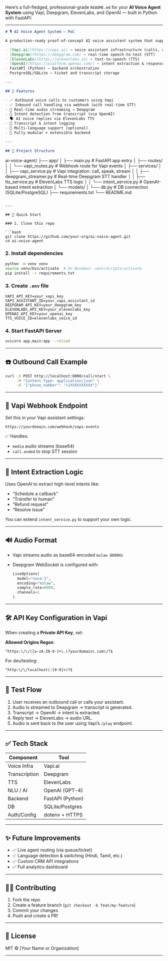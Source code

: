 Here’s a full-fledged, professional-grade `README.md` for your **AI Voice Agent System** using Vapi, Deepgram, ElevenLabs, and OpenAI — built in Python with FastAPI:

---

```markdown
# 🎙️ AI Voice Agent System – PoC

A production-ready proof-of-concept AI voice assistant system that supports **inbound and outbound voice calls** with intelligent conversation handling, built using:

- [Vapi.ai](https://vapi.ai) – voice assistant infrastructure (calls, audio streaming)
- [Deepgram](https://deepgram.com) – real-time speech-to-text (STT)
- [ElevenLabs](https://elevenlabs.io) – text-to-speech (TTS)
- [OpenAI](https://platform.openai.com/) – intent extraction & response generation
- FastAPI (Python) – backend orchestration
- PostgreSQL/SQLite – ticket and transcript storage

---

## 🔧 Features

- ✅ Outbound voice calls to customers using Vapi
- ✅ Inbound call handling via webhook (with real-time STT)
- 🎤 Real-time audio streaming → Deepgram
- 🧠 Intent detection from transcript (via OpenAI)
- 🗣️ AI voice replies via ElevenLabs TTS
- 📝 Transcript & intent logging
- 🧪 Multi-language support (optional)
- 🚀 Fully modular + extensible backend

---

## 📁 Project Structure

```

ai-voice-agent/
├── app/
│   ├── main.py                     # FastAPI app entry
│   ├── routes/
│   │   └── vapi\_routes.py          # Webhook route for Vapi events
│   ├── services/
│   │   ├── vapi\_service.py         # Vapi integration: call, speak, stream
│   │   ├── deepgram\_streamer.py    # Real-time Deepgram STT handler
│   │   ├── tts\_service.py          # ElevenLabs TTS logic
│   │   └── intent\_service.py       # OpenAI-based intent extraction
│   └── models/
│       └── db.py                   # DB connection (SQLite/PostgreSQL)
├── requirements.txt
└── README.md

````

---

## 🚀 Quick Start

### 1. Clone this repo

```bash
git clone https://github.com/your-org/ai-voice-agent.git
cd ai-voice-agent
````

### 2. Install dependencies

```bash
python -m venv venv
source venv/bin/activate  # On Windows: venv\Scripts\activate
pip install -r requirements.txt
```

### 3. Create `.env` file

```env
VAPI_API_KEY=your_vapi_key
VAPI_ASSISTANT_ID=your_vapi_assistant_id
DEEPGRAM_API_KEY=your_deepgram_key
ELEVENLABS_API_KEY=your_elevenlabs_key
OPENAI_API_KEY=your_openai_key
TTS_VOICE_ID=elevenlabs_voice_id
```

### 4. Start FastAPI Server

```bash
uvicorn app.main:app --reload
```

---

## ☎️ Outbound Call Example

```bash
curl -X POST http://localhost:8000/call/start \
     -H "Content-Type: application/json" \
     -d '{"phone_number": "+1XXXXXXXXXX"}'
```

---

## 📡 Vapi Webhook Endpoint

Set this in your Vapi assistant settings:

```
https://yourdomain.com/webhook/vapi-events
```

✅ Handles:

* `media` audio streams (base64)
* `call.ended` to stop STT session

---

## 🧠 Intent Extraction Logic

Uses OpenAI to extract high-level intents like:

* “Schedule a callback”
* “Transfer to human”
* “Refund request”
* “Resolve issue”

You can extend `intent_service.py` to support your own logic.

---

## 🔊 Audio Format

* Vapi streams audio as base64-encoded `mulaw 8000Hz`
* Deepgram WebSocket is configured with:

  ```python
  LiveOptions(
    model="nova-3",
    encoding="mulaw",
    sample_rate=8000,
    channels=1
  )
  ```

---

## 🛠️ API Key Configuration in Vapi

When creating a **Private API Key**, set:

**Allowed Origins Regex**:

```
^https:\/\/([a-zA-Z0-9-]+\.)?yourdomain\.com\/?$
```

For dev/testing:

```
^http:\/\/localhost(:[0-9]+)?$
```

---

## 🧪 Test Flow

1. User receives an outbound call or calls your assistant.
2. Audio is streamed to Deepgram → transcript is generated.
3. Transcript → OpenAI → intent is extracted.
4. Reply text → ElevenLabs → audio URL.
5. Audio is sent back to the user using Vapi’s `/play` endpoint.

---

## ✅ Tech Stack

| Component     | Tool             |
| ------------- | ---------------- |
| Voice Infra   | Vapi.ai          |
| Transcription | Deepgram         |
| TTS           | ElevenLabs       |
| NLU / AI      | OpenAI (GPT-4)   |
| Backend       | FastAPI (Python) |
| DB            | SQLite/Postgres  |
| Auth/Config   | dotenv + HTTPS   |

---

## ✨ Future Improvements

* ✅ Live agent routing (via queue/ticket)
* ✅ Language detection & switching (Hindi, Tamil, etc.)
* ✅ Custom CRM API integrations
* ✅ Full analytics dashboard

---

## 🧑‍💻 Contributing

1. Fork the repo
2. Create a feature branch (`git checkout -b feat/my-feature`)
3. Commit your changes
4. Push and create a PR!

---

## 📜 License

MIT © \[Your Name or Organization]

---
